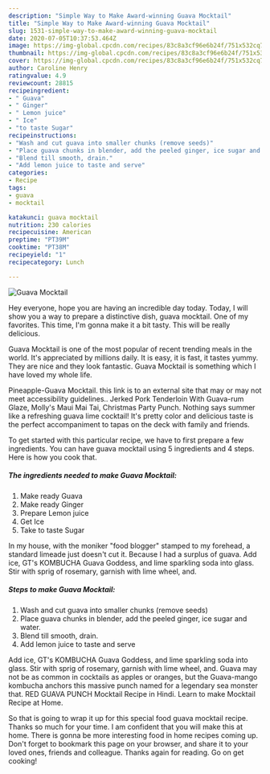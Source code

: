 ```yaml
---
description: "Simple Way to Make Award-winning Guava Mocktail"
title: "Simple Way to Make Award-winning Guava Mocktail"
slug: 1531-simple-way-to-make-award-winning-guava-mocktail
date: 2020-07-05T10:37:53.464Z
image: https://img-global.cpcdn.com/recipes/83c8a3cf96e6b24f/751x532cq70/guava-mocktail-recipe-main-photo.jpg
thumbnail: https://img-global.cpcdn.com/recipes/83c8a3cf96e6b24f/751x532cq70/guava-mocktail-recipe-main-photo.jpg
cover: https://img-global.cpcdn.com/recipes/83c8a3cf96e6b24f/751x532cq70/guava-mocktail-recipe-main-photo.jpg
author: Caroline Henry
ratingvalue: 4.9
reviewcount: 28815
recipeingredient:
- " Guava"
- " Ginger"
- " Lemon juice"
- " Ice"
- "to taste Sugar"
recipeinstructions:
- "Wash and cut guava into smaller chunks (remove seeds)"
- "Place guava chunks in blender, add the peeled ginger, ice sugar and water."
- "Blend till smooth, drain."
- "Add lemon juice to taste and serve"
categories:
- Recipe
tags:
- guava
- mocktail

katakunci: guava mocktail 
nutrition: 230 calories
recipecuisine: American
preptime: "PT39M"
cooktime: "PT38M"
recipeyield: "1"
recipecategory: Lunch

---
```



![Guava Mocktail](https://img-global.cpcdn.com/recipes/83c8a3cf96e6b24f/751x532cq70/guava-mocktail-recipe-main-photo.jpg)

Hey everyone, hope you are having an incredible day today. Today, I will show you a way to prepare a distinctive dish, guava mocktail. One of my favorites. This time, I'm gonna make it a bit tasty. This will be really delicious.

Guava Mocktail is one of the most popular of recent trending meals in the world. It's appreciated by millions daily. It is easy, it is fast, it tastes yummy. They are nice and they look fantastic. Guava Mocktail is something which I have loved my whole life.

Pineapple-Guava Mocktail. this link is to an external site that may or may not meet accessibility guidelines.. Jerked Pork Tenderloin With Guava-rum Glaze, Molly&#39;s Maui Mai Tai, Christmas Party Punch. Nothing says summer like a refreshing guava lime cocktail! It&#39;s pretty color and delicious taste is the perfect accompaniment to tapas on the deck with family and friends.


To get started with this particular recipe, we have to first prepare a few ingredients. You can have guava mocktail using 5 ingredients and 4 steps. Here is how you cook that.

<!--inarticleads1-->

##### The ingredients needed to make Guava Mocktail:

1. Make ready  Guava
1. Make ready  Ginger
1. Prepare  Lemon juice
1. Get  Ice
1. Take to taste Sugar


In my house, with the moniker &#34;food blogger&#34; stamped to my forehead, a standard limeade just doesn&#39;t cut it. Because I had a surplus of guava. Add ice, GT&#39;s KOMBUCHA Guava Goddess, and lime sparkling soda into glass. Stir with sprig of rosemary, garnish with lime wheel, and. 

<!--inarticleads2-->

##### Steps to make Guava Mocktail:

1. Wash and cut guava into smaller chunks (remove seeds)
1. Place guava chunks in blender, add the peeled ginger, ice sugar and water.
1. Blend till smooth, drain.
1. Add lemon juice to taste and serve


Add ice, GT&#39;s KOMBUCHA Guava Goddess, and lime sparkling soda into glass. Stir with sprig of rosemary, garnish with lime wheel, and. Guava may not be as common in cocktails as apples or oranges, but the Guava-mango kombucha anchors this massive punch named for a legendary sea monster that. RED GUAVA PUNCH Mocktail Recipe in Hindi. Learn to make Mocktail Recipe at Home. 

So that is going to wrap it up for this special food guava mocktail recipe. Thanks so much for your time. I am confident that you will make this at home. There is gonna be more interesting food in home recipes coming up. Don't forget to bookmark this page on your browser, and share it to your loved ones, friends and colleague. Thanks again for reading. Go on get cooking!
